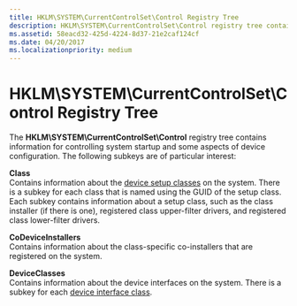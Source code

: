 ```yaml
---
title: HKLM\SYSTEM\CurrentControlSet\Control Registry Tree
description: HKLM\SYSTEM\CurrentControlSet\Control registry tree contains information for controlling system startup and some aspects of device configuration.
ms.assetid: 58eacd32-425d-4224-8d37-21e2caf124cf
ms.date: 04/20/2017
ms.localizationpriority: medium
---
```


# HKLM\\SYSTEM\\CurrentControlSet\\Control Registry Tree





The **HKLM\\SYSTEM\\CurrentControlSet\\Control** registry tree contains information for controlling system startup and some aspects of device configuration. The following subkeys are of particular interest:

<a href="" id="class"></a>**Class**  
Contains information about the [device setup classes](device-setup-classes.md) on the system. There is a subkey for each class that is named using the GUID of the setup class. Each subkey contains information about a setup class, such as the class installer (if there is one), registered class upper-filter drivers, and registered class lower-filter drivers.

<a href="" id="codeviceinstallers"></a>**CoDeviceInstallers**  
Contains information about the class-specific co-installers that are registered on the system.

<a href="" id="deviceclasses"></a>**DeviceClasses**  
Contains information about the device interfaces on the system. There is a subkey for each [device interface class](device-interface-classes.md).

 

 





